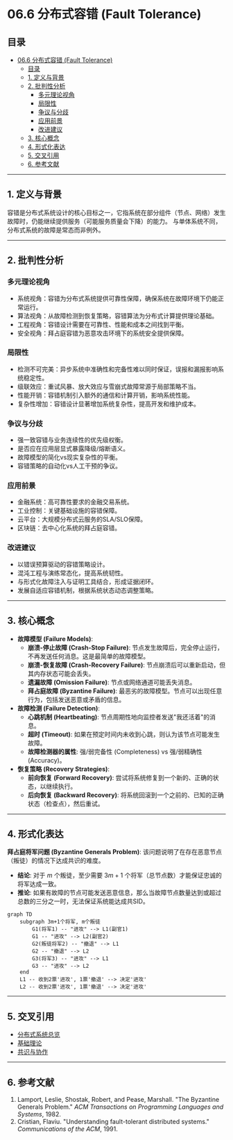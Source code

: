 # 06.6 分布式容错 (Fault Tolerance)

## 目录

- [06.6 分布式容错 (Fault Tolerance)](#066-分布式容错-fault-tolerance)
  - [目录](#目录)
  - [1. 定义与背景](#1-定义与背景)
  - [2. 批判性分析](#2-批判性分析)
    - [多元理论视角](#多元理论视角)
    - [局限性](#局限性)
    - [争议与分歧](#争议与分歧)
    - [应用前景](#应用前景)
    - [改进建议](#改进建议)
  - [3. 核心概念](#3-核心概念)
  - [4. 形式化表达](#4-形式化表达)
  - [5. 交叉引用](#5-交叉引用)
  - [6. 参考文献](#6-参考文献)

---

## 1. 定义与背景

容错是分布式系统设计的核心目标之一，它指系统在部分组件（节点、网络）发生故障时，仍能继续提供服务（可能服务质量会下降）的能力。
与单体系统不同，分布式系统的故障是常态而非例外。

---

## 2. 批判性分析

### 多元理论视角

- 系统视角：容错为分布式系统提供可靠性保障，确保系统在故障环境下仍能正常运行。
- 算法视角：从故障检测到恢复策略，容错算法为分布式计算提供理论基础。
- 工程视角：容错设计需要在可靠性、性能和成本之间找到平衡。
- 安全视角：拜占庭容错为恶意攻击环境下的系统安全提供保障。

### 局限性

- 检测不可完美：异步系统中准确性和完备性难以同时保证，误报和漏报影响系统稳定性。
- 级联效应：重试风暴、放大效应与雪崩式故障常源于局部策略不当。
- 性能开销：容错机制引入额外的通信和计算开销，影响系统性能。
- 复杂性增加：容错设计显著增加系统复杂性，提高开发和维护成本。

### 争议与分歧

- 强一致容错与业务连续性的优先级权衡。
- 是否应在应用层显式暴露降级/熔断语义。
- 故障模型的简化vs现实复杂性的平衡。
- 容错策略的自动化vs人工干预的争议。

### 应用前景

- 金融系统：高可靠性要求的金融交易系统。
- 工业控制：关键基础设施的容错保障。
- 云平台：大规模分布式云服务的SLA/SLO保障。
- 区块链：去中心化系统的拜占庭容错。

### 改进建议

- 以错误预算驱动的容错策略设计。
- 混沌工程与演练常态化，提高系统韧性。
- 与形式化故障注入与证明工具结合，形成证据闭环。
- 发展自适应容错机制，根据系统状态动态调整策略。

---

## 3. 核心概念

- **故障模型 (Failure Models)**:
  - **崩溃-停止故障 (Crash-Stop Failure)**: 节点发生故障后，完全停止运行，不再发送任何消息。这是最简单的故障模型。
  - **崩溃-恢复故障 (Crash-Recovery Failure)**: 节点崩溃后可以重新启动，但其内存状态可能会丢失。
  - **遗漏故障 (Omission Failure)**: 节点或网络通道可能丢失消息。
  - **拜占庭故障 (Byzantine Failure)**: 最恶劣的故障模型。节点可以出现任意行为，包括发送恶意或矛盾的信息。
- **故障检测 (Failure Detection)**:
  - **心跳机制 (Heartbeating)**: 节点周期性地向监控者发送"我还活着"的消息。
  - **超时 (Timeout)**: 如果在预定时间内未收到心跳，则认为该节点可能发生故障。
  - **故障检测器的属性**: 强/弱完备性 (Completeness) vs 强/弱精确性 (Accuracy)。
- **恢复策略 (Recovery Strategies)**:
  - **前向恢复 (Forward Recovery)**: 尝试将系统修复到一个新的、正确的状态，以继续执行。
  - **后向恢复 (Backward Recovery)**: 将系统回滚到一个之前的、已知的正确状态（检查点），然后重试。

---

## 4. 形式化表达

**拜占庭将军问题 (Byzantine Generals Problem)**:
该问题说明了在存在恶意节点（叛徒）的情况下达成共识的难度。

- **结论**: 对于 $m$ 个叛徒，至少需要 $3m + 1$ 个将军（总节点数）才能保证忠诚的将军达成一致。
- **推论**: 如果有故障的节点可能发送恶意信息，那么当故障节点数量达到或超过总数的三分之一时，无法保证系统能达成共SID。

```mermaid
graph TD
    subgraph 3m+1个将军, m个叛徒
        G1(将军1) -- "进攻" --> L1(副官1)
        G1 -- "进攻" --> L2(副官2)
        G2(叛徒将军2) -- "撤退" --> L1
        G2 -- "撤退" --> L2
        G3(将军3) -- "进攻" --> L1
        G3 -- "进攻" --> L2
    end
    L1 -- 收到2票'进攻', 1票'撤退' --> 决定'进攻'
    L2 -- 收到2票'进攻', 1票'撤退' --> 决定'进攻'
```

---

## 5. 交叉引用

- [分布式系统总览](README.md)
- [基础理论](06.1_Foundations.md)
- [共识与协作](06.3_Consensus_and_Coordination.md)

---

## 6. 参考文献

1. Lamport, Leslie, Shostak, Robert, and Pease, Marshall. "The Byzantine Generals Problem." *ACM Transactions on Programming Languages and Systems*, 1982.
2. Cristian, Flaviu. "Understanding fault-tolerant distributed systems." *Communications of the ACM*, 1991.
